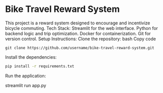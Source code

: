 # Bike Travel Reward System
This project is a reward system designed to encourage and incentivize bicycle commuting. 
Tech Stack:
Streamlit for the web interface.
Python for backend logic and trip optimization.
Docker for containerization.
Git for version control.
Setup Instructions:
Clone the repository:
bash
Copy code
 ```
git clone https://github.com/username/bike-travel-reward-system.git
 ```

Install the dependencies:
 ```bash
pip install -r requirements.txt
 ```
Run the application:

streamlit run app.py

